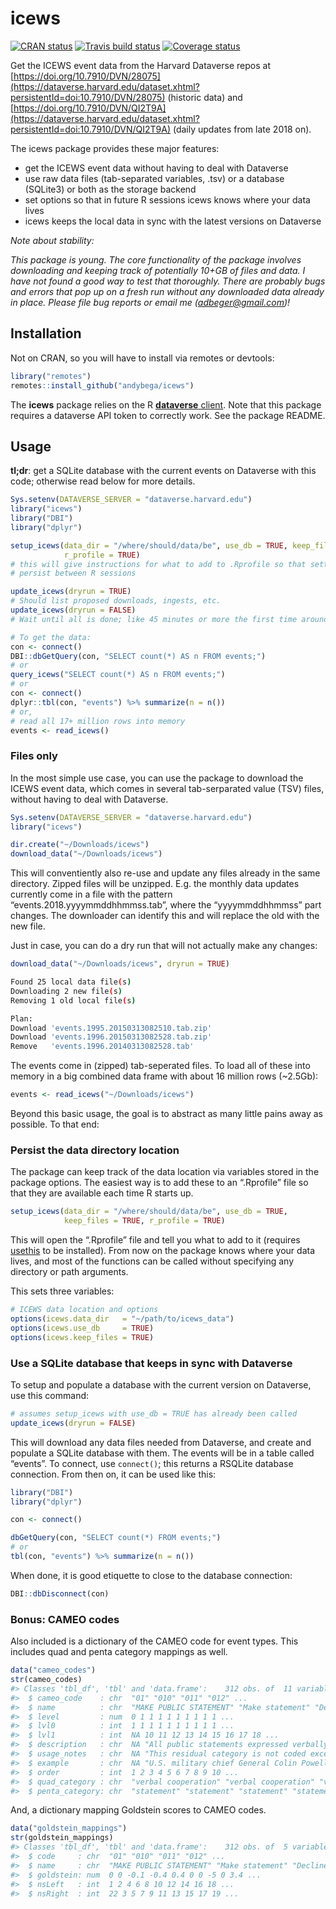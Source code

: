 <!-- README.md is generated from README.Rmd. Please edit that file -->

icews
=====

[![CRAN
status](https://www.r-pkg.org/badges/version/icews)](https://cran.r-project.org/package=icews)
[![Travis build
status](https://travis-ci.org/andybega/icews.svg?branch=master)](https://travis-ci.org/andybega/icews)
[![Coverage
status](https://codecov.io/gh/andybega/icews/branch/master/graph/badge.svg)](https://codecov.io/github/andybega/icews?branch=master)

Get the ICEWS event data from the Harvard Dataverse repos at
[https://doi.org/10.7910/DVN/28075](https://dataverse.harvard.edu/dataset.xhtml?persistentId=doi:10.7910/DVN/28075)
(historic data) and
[https://doi.org/10.7910/DVN/QI2T9A](https://dataverse.harvard.edu/dataset.xhtml?persistentId=doi:10.7910/DVN/QI2T9A)
(daily updates from late 2018 on).

The icews package provides these major features:

-   get the ICEWS event data without having to deal with Dataverse
-   use raw data files (tab-separated variables, .tsv) or a database
    (SQLite3) or both as the storage backend
-   set options so that in future R sessions icews knows where your data
    lives
-   icews keeps the local data in sync with the latest versions on
    Dataverse

*Note about stability:*

*This package is young. The core functionality of the package involves
downloading and keeping track of potentially 10+GB of files and data. I
have not found a good way to test that thoroughly. There are probably
bugs and errors that pop up on a fresh run without any downloaded data
already in place. Please file bug reports or email me
(<a href="mailto:adbeger@gmail.com" class="email">adbeger@gmail.com</a>)!*

Installation
------------

Not on CRAN, so you will have to install via remotes or devtools:

``` r
library("remotes")
remotes::install_github("andybega/icews")
```

The **icews** package relies on the R [**dataverse**
client](https://github.com/IQSS/dataverse-client-r). Note that this
package requires a dataverse API token to correctly work. See the
package README.

Usage
-----

**tl;dr**: get a SQLite database with the current events on Dataverse
with this code; otherwise read below for more details.

``` r
Sys.setenv(DATAVERSE_SERVER = "dataverse.harvard.edu")
library("icews")
library("DBI")
library("dplyr")

setup_icews(data_dir = "/where/should/data/be", use_db = TRUE, keep_files = TRUE,
            r_profile = TRUE)
# this will give instructions for what to add to .Rprofile so that settings
# persist between R sessions

update_icews(dryrun = TRUE)
# Should list proposed downloads, ingests, etc.
update_icews(dryrun = FALSE)
# Wait until all is done; like 45 minutes or more the first time around

# To get the data:
con <- connect()
DBI::dbGetQuery(con, "SELECT count(*) AS n FROM events;")
# or
query_icews("SELECT count(*) AS n FROM events;")
# or
con <- connect()
dplyr::tbl(con, "events") %>% summarize(n = n())
# or, 
# read all 17+ million rows into memory
events <- read_icews()
```

### Files only

In the most simple use case, you can use the package to download the
ICEWS event data, which comes in several tab-serparated value (TSV)
files, without having to deal with Dataverse.

``` r
Sys.setenv(DATAVERSE_SERVER = "dataverse.harvard.edu")
library("icews")

dir.create("~/Downloads/icews")
download_data("~/Downloads/icews")
```

This will conventiently also re-use and update any files already in the
same directory. Zipped files will be unzipped. E.g. the monthly data
updates currently come in a file with the pattern
“events.2018.yyyymmddhhmmss.tab”, where the “yyyymmddhhmmss” part
changes. The downloader can identify this and will replace the old with
the new file.

Just in case, you can do a dry run that will not actually make any
changes:

``` r
download_data("~/Downloads/icews", dryrun = TRUE)
```

``` bash
Found 25 local data file(s)
Downloading 2 new file(s)
Removing 1 old local file(s)

Plan:
Download 'events.1995.20150313082510.tab.zip'
Download 'events.1996.20150313082528.tab.zip'
Remove   'events.1996.20140313082528.tab'
```

The events come in (zipped) tab-seperated files. To load all of these
into memory in a big combined data frame with about 16 million rows
(\~2.5Gb):

``` r
events <- read_icews("~/Downloads/icews")
```

Beyond this basic usage, the goal is to abstract as many little pains
away as possible. To that end:

### Persist the data directory location

The package can keep track of the data location via variables stored in
the package options. The easiest way is to add these to an “.Rprofile”
file so that they are available each time R starts up.

``` r
setup_icews(data_dir = "/where/should/data/be", use_db = TRUE, 
            keep_files = TRUE, r_profile = TRUE)
```

This will open the “.Rprofile” file and tell you what to add to it
(requires [usethis](https://cran.r-project.org/package=usethis) to be
installed). From now on the package knows where your data lives, and
most of the functions can be called without specifying any directory or
path arguments.

This sets three variables:

``` r
# ICEWS data location and options
options(icews.data_dir   = "~/path/to/icews_data")
options(icews.use_db     = TRUE)
options(icews.keep_files = TRUE)
```

### Use a SQLite database that keeps in sync with Dataverse

To setup and populate a database with the current version on Dataverse,
use this command:

``` r
# assumes setup_icews with use_db = TRUE has already been called
update_icews(dryrun = FALSE)
```

This will download any data files needed from Dataverse, and create and
populate a SQLite database with them. The events will be in a table
called “events”. To connect, use `connect()`; this returns a RSQLite
database connection. From then on, it can be used like this:

``` r
library("DBI")
library("dplyr")

con <- connect()

dbGetQuery(con, "SELECT count(*) FROM events;")
# or
tbl(con, "events") %>% summarize(n = n())
```

When done, it is good etiquette to close to the database connection:

``` r
DBI::dbDisconnect(con)
```

### Bonus: CAMEO codes

Also included is a dictionary of the CAMEO code for event types. This
includes quad and penta category mappings as well.

``` r
data("cameo_codes")
str(cameo_codes)
#> Classes 'tbl_df', 'tbl' and 'data.frame':    312 obs. of  11 variables:
#>  $ cameo_code    : chr  "01" "010" "011" "012" ...
#>  $ name          : chr  "MAKE PUBLIC STATEMENT" "Make statement" "Decline comment" "Make pessimistic comment" ...
#>  $ level         : num  0 1 1 1 1 1 1 1 1 1 ...
#>  $ lvl0          : int  1 1 1 1 1 1 1 1 1 1 ...
#>  $ lvl1          : int  NA 10 11 12 13 14 15 16 17 18 ...
#>  $ description   : chr  NA "All public statements expressed verbally or in action not otherwise specified." "Explicitly decline or refuse to comment on a situation." "Express pessimism, negative outlook." ...
#>  $ usage_notes   : chr  NA "This residual category is not coded except when distinctions among 011 to 017 cannot be made. Note that statements are typicall "This event form is a verbal act. The target could be who the source actor declines to make a comment to or about." "This event form is a verbal act. Only statements with explicit pessimistic components should be coded as 012; otherwise, defaul ...
#>  $ example       : chr  NA "U.S. military chief General Colin Powell said on Wednesday NATO would need to remain strong." "NATO on Monday declined to comment on an estimate that Yugoslav army and special police troops in Kosovo were losing 90 to 100  "Former West Germany Chancellor Willy Brandt said in a radio interview broadcast today he was skeptical over Moscow\u0082\xc4\xf ...
#>  $ order         : int  1 2 3 4 5 6 7 8 9 10 ...
#>  $ quad_category : chr  "verbal cooperation" "verbal cooperation" "verbal cooperation" "verbal cooperation" ...
#>  $ penta_category: chr  "statement" "statement" "statement" "statement" ...
```

And, a dictionary mapping Goldstein scores to CAMEO codes.

``` r
data("goldstein_mappings")
str(goldstein_mappings)
#> Classes 'tbl_df', 'tbl' and 'data.frame':    312 obs. of  5 variables:
#>  $ code     : chr  "01" "010" "011" "012" ...
#>  $ name     : chr  "MAKE PUBLIC STATEMENT" "Make statement" "Decline comment" "Make pessimistic comment" ...
#>  $ goldstein: num  0 0 -0.1 -0.4 0.4 0 0 -5 0 3.4 ...
#>  $ nsLeft   : int  1 2 4 6 8 10 12 14 16 18 ...
#>  $ nsRight  : int  22 3 5 7 9 11 13 15 17 19 ...
```

